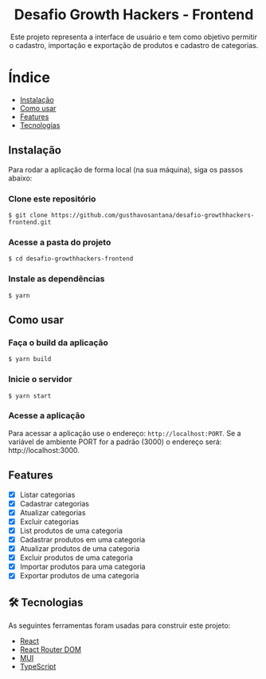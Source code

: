 <h1 align="center">Desafio Growth Hackers - Frontend</h1>

<p align="center">Este projeto representa a interface de usuário e tem como objetivo permitir o cadastro, importação e exportação de produtos e cadastro de categorias.</p>

Índice
=================
<!--ts-->
   * [Instalação](#instalacao)
   * [Como usar](#como-usar)
   * [Features](#features)
   * [Tecnologias](#tecnologias)
<!--te-->


<h2 id="instalacao">Instalação</h2>

Para rodar a aplicação de forma local (na sua máquina), siga os passos abaixo:
### Clone este repositório
```
$ git clone https://github.com/gusthavosantana/desafio-growthhackers-frontend.git
```
### Acesse a pasta do projeto
```
$ cd desafio-growthhackers-frontend
```

### Instale as dependências
```
$ yarn
```

<h2 id="como-usar">Como usar</h2>

### Faça o build da aplicação
```
$ yarn build
```
### Inicie o servidor
```
$ yarn start
```

### Acesse a aplicação
Para acessar a aplicação use o endereço: `http://localhost:PORT`. Se a variável de ambiente PORT for a padrão (3000) o endereço será: http://localhost:3000.

<h2 id="features">Features</h2>

- [x] Listar categorias
- [x] Cadastrar categorias
- [x] Atualizar categorias
- [x] Excluir categorias
- [x] List produtos de uma categoria
- [x] Cadastrar produtos em uma categoria
- [x] Atualizar produtos de uma categoria
- [x] Excluir produtos de uma categoria
- [x] Importar produtos para uma categoria
- [x] Exportar produtos de uma categoria

<h2 id="tecnologias">🛠 Tecnologias</h2>

As seguintes ferramentas foram usadas para construir este projeto:

- [React](https://nodejs.org/en/)
- [React Router DOM](https://reactrouterdotcom.fly.dev/)
- [MUI](https://mui.com/)
- [TypeScript](https://www.typescriptlang.org/)